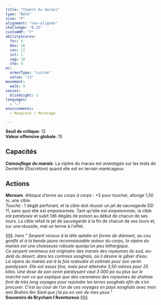 ```yaml
---
title: "Vipère du marais"
type: "Bête"
size: "P"
alignment: "non-alignée"
challenge: "0.25"
customHP: "7"
abilityScores:
  for: 4
  dex: 16
  con: 12
  int: 1
  sag: 10
  cha: 4
ac:
  armorType: "custom"
  value: "13"
movement:
  walk: 9
senses:
  blindsight: 3
languages:
  - "—"
environments:
  - Mangrove / Marécage

---
```

**Seuil de critique**: 12          
**Valeur offensive globale**: 15        
## Capacités
_**Camouflage du marais**_. La vipère du marais est _avantagée_ sur les tests de Dextérité (Discrétion) quand elle est en terrain marécageux.

## Actions
_**Morsure**_. _Attaque d'arme au corps à corps_ : +5 pour toucher, allonge 1,50 m, une cible.  
_Touché_ : 1 dégât perforant, et la cible doit réussir un jet de sauvegarde DD 11, sans quoi elle est _empoisonnée_. Tant qu'elle est _empoisonnée_, la cible est _paralysée_ et subit 1d6 dégâts de poison au début de chacun de ses tours. La cible refait le jet de sauvegarde à la fin de chacun de ses tours et, sur une réussite, met un terme à l'effet.

§§§ .hero
" *Serpent vicieux à la tête aplatie en forme de diamant, au cou gonflé et à la bande jaune reconnaissable autour du corps, la vipère du marais est une chasseuse robuste quoiqu’un peu léthargique.*  
*Ce serpent venimeux est originaire des marais des royaumes du sud, au-delà du désert, dans les contrées sooghaïs, où il dévore le gibier d’eau.*  
*La vipère du marais est à la fois redoutée et estimée pour son venin paralysant. Elle est assez fine, mais peut atteindre 3,50 mètres pour 25 kilos. Une dose de son venin paralysant vaut 3 000 po ou plus sur le marché noir ce qui explique que des caravanes des royaumes de shahias font de très long voyages pour rejoindre les terres sooghaïs afin de s’en procurer. C’est au cour de l’un de ces voyages en pays sooghaïs avec mon ami Brahim Ibn Sard que j’ai pu en voir de mes yeux.*"     
**Souvenirs de Brycham l'Aventureux**
§§§
